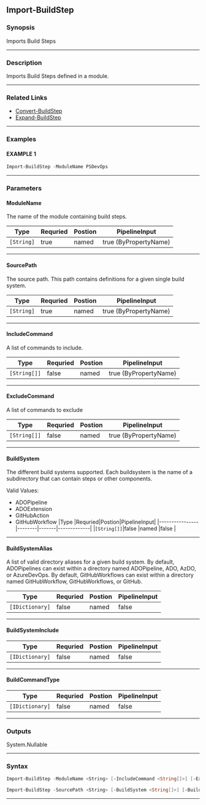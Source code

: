 
Import-BuildStep
----------------
### Synopsis
Imports Build Steps

---
### Description

Imports Build Steps defined in a module.

---
### Related Links
* [Convert-BuildStep](Convert-BuildStep.md)
* [Expand-BuildStep](Expand-BuildStep.md)
---
### Examples
#### EXAMPLE 1
```PowerShell
Import-BuildStep -ModuleName PSDevOps
```

---
### Parameters
#### **ModuleName**

The name of the module containing build steps.



|Type          |Requried|Postion|PipelineInput        |
|--------------|--------|-------|---------------------|
|```[String]```|true    |named  |true (ByPropertyName)|
---
#### **SourcePath**

The source path.  This path contains definitions for a given single build system.



|Type          |Requried|Postion|PipelineInput        |
|--------------|--------|-------|---------------------|
|```[String]```|true    |named  |true (ByPropertyName)|
---
#### **IncludeCommand**

A list of commands to include.



|Type            |Requried|Postion|PipelineInput        |
|----------------|--------|-------|---------------------|
|```[String[]]```|false   |named  |true (ByPropertyName)|
---
#### **ExcludeCommand**

A list of commands to exclude



|Type            |Requried|Postion|PipelineInput        |
|----------------|--------|-------|---------------------|
|```[String[]]```|false   |named  |true (ByPropertyName)|
---
#### **BuildSystem**

The different build systems supported.
Each buildsystem is the name of a subdirectory that can contain steps or other components.



Valid Values:

* ADOPipeline
* ADOExtension
* GitHubAction
* GitHubWorkflow
|Type            |Requried|Postion|PipelineInput|
|----------------|--------|-------|-------------|
|```[String[]]```|false   |named  |false        |
---
#### **BuildSystemAlias**

A list of valid directory aliases for a given build system.
By default, ADOPipelines can exist within a directory named ADOPipeline, ADO, AzDO, or AzureDevOps.
By default, GitHubWorkflows can exist within a directory named GitHubWorkflow, GitHubWorkflows, or GitHub.



|Type               |Requried|Postion|PipelineInput|
|-------------------|--------|-------|-------------|
|```[IDictionary]```|false   |named  |false        |
---
#### **BuildSystemInclude**

|Type               |Requried|Postion|PipelineInput|
|-------------------|--------|-------|-------------|
|```[IDictionary]```|false   |named  |false        |
---
#### **BuildCommandType**

|Type               |Requried|Postion|PipelineInput|
|-------------------|--------|-------|-------------|
|```[IDictionary]```|false   |named  |false        |
---
### Outputs
System.Nullable


---
### Syntax
```PowerShell
Import-BuildStep -ModuleName <String> [-IncludeCommand <String[]>] [-ExcludeCommand <String[]>] [-BuildSystem <String[]>] [-BuildSystemAlias <IDictionary>] [-BuildSystemInclude <IDictionary>] [-BuildCommandType <IDictionary>] [<CommonParameters>]
```
```PowerShell
Import-BuildStep -SourcePath <String> [-BuildSystem <String[]>] [-BuildSystemAlias <IDictionary>] [-BuildSystemInclude <IDictionary>] [-BuildCommandType <IDictionary>] [<CommonParameters>]
```
---


